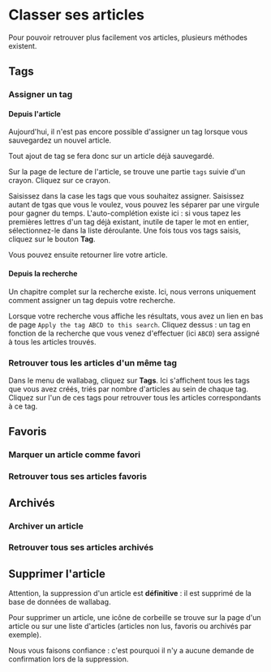 # Classer ses articles

Pour pouvoir retrouver plus facilement vos articles, plusieurs méthodes existent. 

## Tags

### Assigner un tag

#### Depuis l'article

Aujourd'hui, il n'est pas encore possible d'assigner un tag lorsque vous sauvegardez un nouvel article. 

Tout ajout de tag se fera donc sur un article déjà sauvegardé. 

Sur la page de lecture de l'article, se trouve une partie `tags` suivie d'un crayon. Cliquez sur ce crayon. 

Saisissez dans la case les tags que vous souhaitez assigner. Saisissez autant de tgas que vous le voulez, vous pouvez les séparer par une virgule pour gagner du temps. L'auto-complétion existe ici : si vous tapez les premières lettres d'un tag déjà existant, inutile de taper le mot en entier, sélectionnez-le dans la liste déroulante. Une fois tous vos tags saisis, cliquez sur le bouton **Tag**. 

Vous pouvez ensuite retourner lire votre article.

#### Depuis la recherche

Un chapitre complet sur la recherche existe. Ici, nous verrons uniquement comment assigner un tag depuis votre recherche. 

Lorsque votre recherche vous affiche les résultats, vous avez un lien en bas de page `Apply the tag ABCD to this search`. Cliquez dessus : un tag en fonction de la recherche que vous venez d'effectuer (ici `ABCD`) sera assigné à tous les articles trouvés. 

### Retrouver tous les articles d'un même tag

Dans le menu de wallabag, cliquez sur **Tags**. Ici s'affichent tous les tags que vous avez créés, triés par nombre d'articles au sein de chaque tag. Cliquez sur l'un de ces tags pour retrouver tous les articles correspondants à ce tag. 

## Favoris

### Marquer un article comme favori

### Retrouver tous ses articles favoris

## Archivés

### Archiver un article

### Retrouver tous ses articles archivés

## Supprimer l'article

Attention, la suppression d'un article est **définitive** : il est supprimé de la base de données de wallabag.

Pour supprimer un article, une icône de corbeille se trouve sur la page d'un article ou sur une liste d'articles (articles non lus, favoris ou archivés par exemple). 

Nous vous faisons confiance : c'est pourquoi il n'y a aucune demande de confirmation lors de la suppression. 